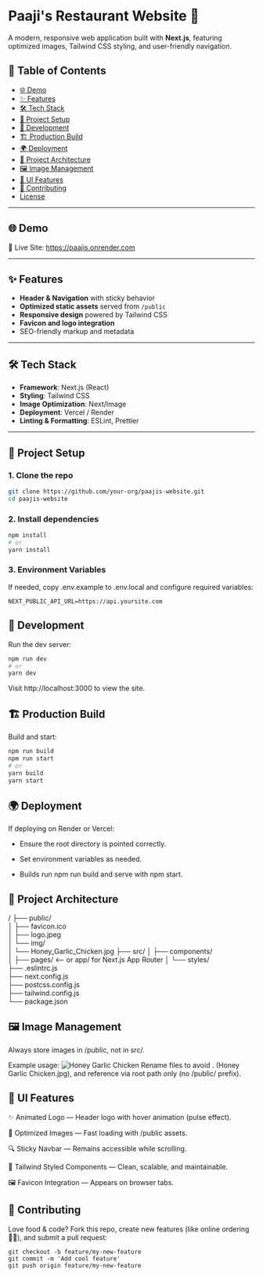 # Paaji's Restaurant Website 🍲

A modern, responsive web application built with **Next.js**, featuring optimized images, Tailwind CSS styling, and user-friendly navigation.

## 📌 Table of Contents

- [🌐 Demo](#-demo)  
- [✨ Features](#-features)  
- [🛠️ Tech Stack](#-tech-stack)  
- [🚀 Project Setup](#-project-setup)  
- [🧪 Development](#-development)  
- [🏗️ Production Build](#-production-build)  
- [🌍 Deployment](#-deployment)  
- [📁 Project Architecture](#-project-architecture)  
- [🖼️ Image Management](#-image-management)  
- [🎨 UI Features](#-ui-features)  
- [🤝 Contributing](#-contributing)  
- [License](#-license)
---

## 🌐 Demo

🔗 Live Site: https://paajis.onrender.com

---

## ✨ Features

- **Header & Navigation** with sticky behavior  
- **Optimized static assets** served from `/public`  
- **Responsive design** powered by Tailwind CSS  
- **Favicon and logo integration**  
- SEO-friendly markup and metadata

---

## 🛠️ Tech Stack

- **Framework**: Next.js (React)  
- **Styling**: Tailwind CSS  
- **Image Optimization**: Next/Image  
- **Deployment**: Vercel / Render  
- **Linting & Formatting**: ESLint, Prettier  

---

## 🚀 Project Setup

### 1. Clone the repo
```bash
git clone https://github.com/your-org/paajis-website.git
cd paajis-website
```
### 2. Install dependencies
```bash
npm install
# or
yarn install
```
### 3. Environment Variables
If needed, copy .env.example to .env.local and configure required variables:
```init
NEXT_PUBLIC_API_URL=https://api.yoursite.com
```
## 🧪 Development
Run the dev server:
```bash
npm run dev
# or
yarn dev
```
Visit http://localhost:3000 to view the site.

## 🏗️ Production Build
Build and start:

```bash
npm run build
npm run start
# or
yarn build
yarn start
```
## 🌍 Deployment
If deploying on Render or Vercel:

- Ensure the root directory is pointed correctly.

- Set environment variables as needed.

- Builds run npm run build and serve with npm start.

## 📁 Project Architecture
/
├── public/            
│   ├── favicon.ico     
│   ├── logo.jpeg       
│   └── img/            
│       └── Honey_Garlic_Chicken.jpg
├── src/
│   ├── components/     
│   ├── pages/          <-- or app/ for Next.js App Router
│   └── styles/         
├── .eslintrc.js        
├── next.config.js      
├── postcss.config.js   
├── tailwind.config.js  
└── package.json        

## 🖼️ Image Management
Always store images in /public, not in src/.

Example usage:
<Image 
  src="/img/Honey Garlic Chicken.jpg" 
  alt="Honey Garlic Chicken" 
  width={500} 
  height={300} 
/>
Rename files to avoid . (Honey Garlic Chicken.jpg), and reference via root path only (no /public/ prefix).

## 🎨 UI Features
✨ Animated Logo — Header logo with hover animation (pulse effect).

📸 Optimized Images — Fast loading with /public assets.

🔍 Sticky Navbar — Remains accessible while scrolling.

🎯 Tailwind Styled Components — Clean, scalable, and maintainable.

🖼️ Favicon Integration — Appears on browser tabs.


## 🤝 Contributing
Love food & code? Fork this repo, create new features (like online ordering 👨‍🍳), and submit a pull request:
```
git checkout -b feature/my-new-feature
git commit -m 'Add cool feature'
git push origin feature/my-new-feature
```

